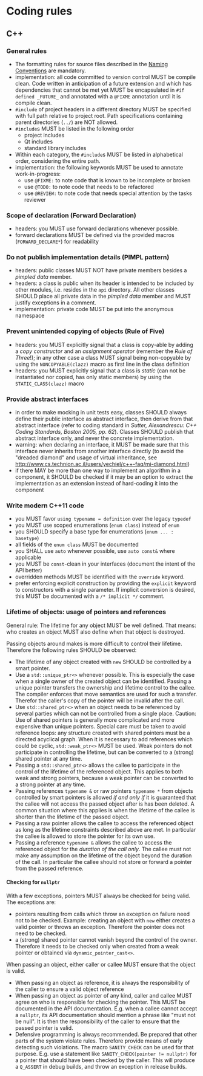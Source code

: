 ﻿# Coding rules

## C++

### General rules
* The formatting rules for source files described in the [Naming Conventions](Naming_Conventions.md) are mandatory.
* implementation: all code committed to version control MUST be compile clean. Code written in anticipation of a future extension and which has dependencies that cannot be met yet MUST be encapsulated in `#if defined _FUTURE_` and annotated with a `@FIXME` annotation until it is compile clean.
* `#include` of project headers in a different directory MUST be specified with full path relative to project root. Path specifications containing parent directories (`../`) are NOT allowed.
* `#include`s MUST be listed in the following order
    * project includes
    * Qt includes
    * standard library includes
* Within each category, the `#include`s MUST be listed in alphabetical order, considering the entire path.
* implementation: the following keywords MUST be used to annotate work-in-progress:
    * use `@FIXME:` to note code that is known to be incomplete or broken
    * use `@TODO:` to note code that needs to be refactored
    * use `@REVIEW:` to note code that needs special attention by the tasks reviewer

### Scope of declaration (Forward Declaration)
* headers: you MUST use forward declarations whenever possible.
* forward declarations MUST be defined via the provided macros (`FORWARD_DECLARE*`) for readability

### Do not publish implementation details (PIMPL pattern)
* headers: public classes MUST NOT have private members besides a *pimpled data* member.
* headers: a class is public when its header is intended to be included by other modules, i.e. resides in the `api` directory. All other classes SHOULD place all private data in the *pimpled data* member and MUST justify exceptions in a comment.
* implementation: private code MUST be put into the anonymous namespace

### Prevent unintended copying of objects (Rule of Five)
* headers: you MUST explicitly signal that a class is copy-able by adding a *copy constructor* and an *assignment operator* (remember the *Rule of Three*!); in any other case a class MUST signal being non-copyable by using the `NONCOPYABLE(clazz)` macro as first line in the class definition
* headers: you MUST explicitly signal that a class is *static* (can not be instantiated nor copied, has only static members) by using the `STATIC_CLASS(clazz)` macro

### Provide abstract interfaces
* in order to make mocking in unit tests easy, classes SHOULD always define their public interface as abstract interface, then derive from that abstract interface (refer to coding standard in _Sutter, Alexandrescu: C++ Coding Standards, Boston 2005, pp. 62_). Classes SHOULD publish that abstract interface only, and never the concrete implementation.
* warning: when declaring an interface, it MUST be made sure that this interface never inherits from another interface directly  (to avoid the "dreaded diamond" and usage of virtual inheritance, see http://www.cs.technion.ac.il/users/yechiel/c++-faq/mi-diamond.html)
* if there MAY be more than one way to implement an algorithm in a component, it SHOULD be checked if it may be an option to extract the implementation as an extension instead of hard-coding it into the component

### Write modern C++11 code
* you MUST favor `using typename = definition` over the legacy `typedef`
* you MUST use scoped enumerations (`enum class`) instead of `enum`
* you SHOULD specify a base type for enumerations (`enum ... : basetype`)
* all fields of the `enum class` MUST be documented
* you SHALL use `auto` whenever possible, use `auto const&` where applicable
* you MUST be `const`-clean in your interfaces (document the intent of the API better)
* overridden methods MUST be identified with the `override` keyword.
* prefer enforcing explicit construction by providing the `explicit` keyword to constructors with a single parameter. If implicit conversion is desired, this MUST be documented with a `/* implicit */` comment.

### Lifetime of objects: usage of pointers and references
General rule: The lifetime for any object MUST be well defined. That means: who creates an object MUST also define when that object is destroyed.

Passing objects around makes is more difficult to control their lifetime. Therefore the following rules SHOULD be observed:

* The lifetime of any object created with `new` SHOULD be controlled by a smart pointer.
* Use a `std::unique_ptr<>` whenever possible. This is especially the case when a single owner of the created object can be identified. Passing a unique pointer transfers the ownership and lifetime control to the callee. The compiler enforces that move semantics are used for such a transfer. Therefor the caller's copy of the pointer will be invalid after the call.
* Use `std::shared_ptr<>` when an object needs to be referenced by several parties which can not be controlled from a single place.
Caution: Use of shared pointers is generally more complicated and more expensive than unique pointers. Special care must be taken to avoid reference loops: any structure created with shared pointers must be a directed acyclical graph. When it is necessary to add references which could be cyclic, `std::weak_ptr<>` MUST be used. Weak pointers do not participate in controlling the lifetime, but can be converted to a (strong) shared pointer at any time.
* Passing a `std::shared_ptr<>` allows the callee to participate in the control of the lifetime of the referenced object. This applies to both weak and strong pointers, because a weak pointer can be converted to a strong pointer at any time.
* Passing references `typename &` or raw pointers  `typename *` from objects controlled by smart pointers is allowed *if and only if* it is guaranteed that the callee will not access the passed object after is has been deleted. A common situation where this applies is when the lifetime of the callee is shorter than the lifetime of the passed object.
* Passing a raw pointer allows the callee to access the referenced object as long as the lifetime constraints described above are met. In particular the callee is allowed to store the pointer for its own use.
* Passing a reference `typename &` allows the callee to access the referenced object for the *duration of the call only*. The callee must not make any assumption on the lifetime of the object beyond the duration of the call. In particular the callee should not store or forward a pointer from the passed reference.

#### Checking for `nullptr`
With a few exceptions, pointers MUST always be checked for being valid. The exceptions are:
* pointers resulting from calls which throw an exception on failure need not to be checked. Example: creating an object with `new` either creates a valid pointer or throws an exception. Therefore the pointer does not need to be checked.
* a (strong) shared pointer cannot vanish beyond the control of the owner. Therefore it needs to be checked only when created from a weak pointer or obtained via `dynamic_pointer_cast<>`.

When passing an object, either caller or callee MUST ensure that the object is valid.
* When passing an object as reference, it is always the responsibility of the caller to ensure a valid object reference
* When passing an object as pointer of any kind, caller and callee MUST agree on who is responsible for checking the pointer. This MUST be documented in the API documentation. E.g. when a callee cannot accept a `nullptr`, its API documentation should mention a phrase like "must not be null". It is then the responsibility of the caller to ensure that the passed pointer is valid.
* Defensive programming is always recommended. Be prepared that other parts of the system violate rules. Therefore provide means of early detecting such violations. The macro `SANITY_CHECK` can be used for that purpose. E.g. use a statement like `SANITY_CHECK(pointer != nullptr)` for a pointer that should have been checked by the caller. This will produce a `Q_ASSERT` in debug builds, and throw an exception in release builds.
